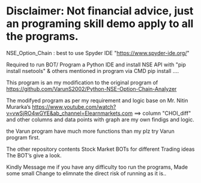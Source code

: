 # Disclaimer: Not financial advice, just an programing skill demo apply to all the programs.

NSE_Option_Chain : best to use  Spyder IDE "https://www.spyder-ide.org/"

Required to run BOT/ Program a Python IDE and install NSE API with "pip install nsetools" & others mentioned in program via CMD pip install .... 

This program is an my modification to the original program of https://github.com/VarunS2002/Python-NSE-Option-Chain-Analyzer  

The modifyed program as per my requirement and logic base on Mr. Nitin Murarka’s https://www.youtube.com/watch?v=vwSjRO4wGYE&ab_channel=Elearnmarkets.com ==> column "CHOI_diff"
and other columns and data points with graph are my own findigs and logic.

the Varun program have much more functions than my plz try Varun program first.

The other repository contents Stock Market BOTs for different Trading ideas The BOT’s give a look. 

Kindly Message me if you have any difficulty too run the programs, Made some small Change to elimnate the direct risk of running as it is..
